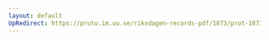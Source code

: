 ```yaml
---
layout: default
UpRedirect: https://pruto.im.uu.se/riksdagen-records-pdf/1873/prot-1873--ak--313/prot-1873--ak--313_000.pdf
---
```


